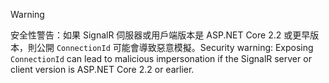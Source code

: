 > [!WARNING]
> <span data-ttu-id="9507f-101">安全性警告：如果 SignalR 伺服器或用戶端版本是 ASP.NET Core 2.2 或更早版本，則公開 `ConnectionId` 可能會導致惡意模擬。</span><span class="sxs-lookup"><span data-stu-id="9507f-101">Security warning: Exposing `ConnectionId` can lead to malicious impersonation if the SignalR server or client version is ASP.NET Core 2.2 or earlier.</span></span>

